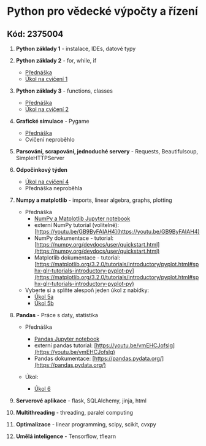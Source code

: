 # Python pro vědecké výpočty a řízení
## Kód: 2375004

1. **Python základy 1** - instalace, IDEs, datové typy

1. **Python základy 2** - for, while, if

   - [Přednáška](courses/Basics-program_flow_and_functions.ipynb)
   - [Úkol na cvičení 1](tasks/CZ_Ceasarova_sifra_sifrovani.ipynb)

1. **Python základy 3** - functions, classes

   - [Přednáška](courses/Basics-functions_and_classes.ipynb)
   - [Úkol na cvičení 2](tasks/CZ_simulace-kamen_nuzky_papir.ipynb)

1. **Grafické simulace** - Pygame

   - [Přednáška](courses/pygame_bouncy_balls.py)
   - Cvičení neproběhlo

1. **Parsování, scrapování, jednoduché servery** - Requests, Beautifulsoup, SimpleHTTPServer

1. **Odpočinkový týden** 
   - [Úkol na cvičení 4](tasks/CZ_obchodni_api.ipynb)
   - Přednáška neproběhla

1. **Numpy a matplotlib** - imports, linear algebra, graphs, plotting

   - Přednáška
        - [NumPy a Matplotlib Jupyter notebook](courses/Numpy_matplotlib.ipynb)
        - externí NumPy tutorial (volitelné):
          [https://youtu.be/GB9ByFAIAH4](https://youtu.be/GB9ByFAIAH4)
        - NumPy dokumentace - tutorial:
          [https://numpy.org/devdocs/user/quickstart.html](https://numpy.org/devdocs/user/quickstart.html)
        - Matplotlib dokumentace - tutorial:
          [https://matplotlib.org/3.2.0/tutorials/introductory/pyplot.html#sphx-glr-tutorials-introductory-pyplot-py](https://matplotlib.org/3.2.0/tutorials/introductory/pyplot.html#sphx-glr-tutorials-introductory-pyplot-py)
    - Vyberte si a splňte alespoň jeden úkol z nabídky:           
        - [Úkol 5a](tasks/CZ_numpy_state_space_model.ipynb)
        - [Úkol 5b](tasks/CZ_numpy_konvolucni_filtr.ipynb)
        
1. **Pandas** - Práce s daty, statistika
   - Přednáška
        - [Pandas Jupyter notebook](courses/pandas.ipynb)
        - externí pandas tutorial:
          [https://youtu.be/vmEHCJofslg](https://youtu.be/vmEHCJofslg)
        - Pandas dokumentace:
          [https://pandas.pydata.org/](https://pandas.pydata.org/)

    - Úkol:           
        - [Úkol 6](tasks/CZ_pandas_covid.ipynb)
        
1. **Serverové aplikace** - flask, SQLAlchemy, jinja, html

1. **Multithreading** - threading, paralel computing

1. **Optimalizace** - linear programming, scipy, scikit, cvxpy

1. **Umělá inteligence** - Tensorflow, tflearn

